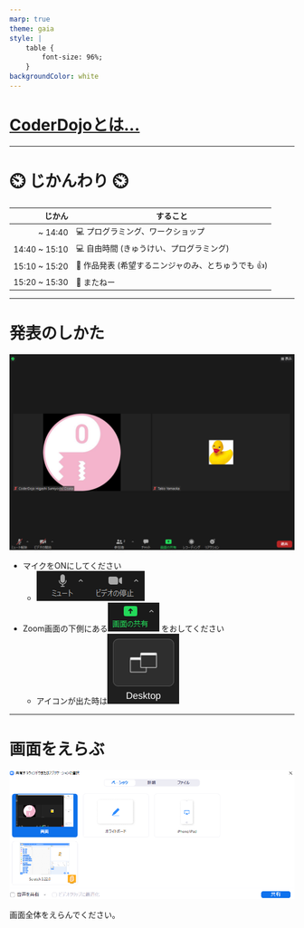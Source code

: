 ```yaml
---
marp: true
theme: gaia
style: |
    table {
        font-size: 96%;
    }
backgroundColor: white
---
```


<!-- _class: lead -->

# [CoderDojoとは...](https://docs.google.com/presentation/d/13t5P1gojsde_gvcvDnPsfHYIqsS-knqWGDxyh3eG8SU/edit#slide=id.p)

---
# :timer_clock: じかんわり :timer_clock:

| じかん        | すること                                                  |
|--------------:|-----------------------------------------------------------|
|       ~ 14:40 | :computer: プログラミング、ワークショップ                 |
| 14:40 ~ 15:10 | :computer: 自由時間 (きゅうけい、プログラミング)          |
| 15:10 ~ 15:20 | :tada: 作品発表 (希望するニンジャのみ、とちゅうでも :+1:) |
| 15:20 ~ 15:30 | :wave: またねー                                           |

---
# 発表のしかた

![bg right width:100%](img/whole_screen.png)

- マイクをONにしてください
    - ![](img/av_control.png)
- Zoom画面の下側にある![](img/share_button.png) をおしてください
    - アイコンが出た時は![](img/share_desktop.png)

---
# 画面をえらぶ

![width:100%](img/share_selection2.png)

画面全体をえらんでください。

